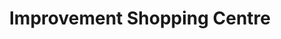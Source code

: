 ---
title: "Improvement Shopping Centre"
url: /ludhiana/improvement-shopping-centre/
shop: Allgemein
---